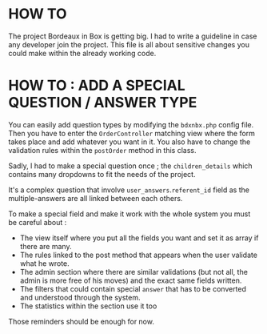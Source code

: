 HOW TO
====

The project Bordeaux in Box is getting big. I had to write a guideline in case any developer join the project. This file is all about sensitive changes you could make within the already working code.


HOW TO : ADD A SPECIAL QUESTION / ANSWER TYPE
====

You can easily add question types by modifying the `bdxnbx.php` config file. Then you have to enter the `OrderController` matching view where the form takes place and add whatever you want in it. You also have to change the validation rules within the `postOrder` method in this class.

Sadly, I had to make a special question once ; the `children_details` which contains many dropdowns to fit the needs of the project.

It's a complex question that involve `user_answers`.`referent_id` field as the multiple-answers are all linked between each others.

To make a special field and make it work with the whole system you must be careful about :

  - The view itself where you put all the fields you want and set it as array if there are many.
  - The rules linked to the post method that appears when the user validate what he wrote.
  - The admin section where there are similar validations (but not all, the admin is more free of his moves) and the exact same fields written.
  - The filters that could contain special `answer` that has to be converted and understood through the system.
  - The statistics within the section use it too

Those reminders should be enough for now.